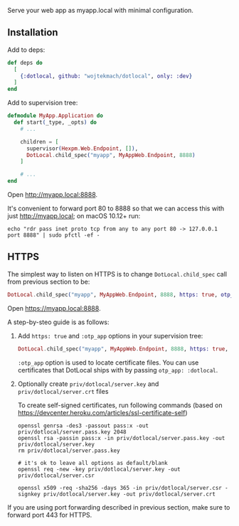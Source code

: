 

Serve your web app as myapp.local with minimal configuration.

## Installation

Add to deps:

```elixir
def deps do
  [
    {:dotlocal, github: "wojtekmach/dotlocal", only: :dev}
  ]
end
```

Add to supervision tree:

```elixir
defmodule MyApp.Application do
  def start(_type, _opts) do
    # ...

    children = [
      supervisor(Hexpm.Web.Endpoint, []),
      DotLocal.child_spec("myapp", MyAppWeb.Endpoint, 8888)
    ]

    # ...
end
```

Open <http://myapp.local:8888>.

It's convenient to forward port 80 to 8888 so that we can access this with just <http://myapp.local>; on macOS 10.12+ run:

```
echo "rdr pass inet proto tcp from any to any port 80 -> 127.0.0.1 port 8888" | sudo pfctl -ef -
```

## HTTPS

The simplest way to listen on HTTPS is to change `DotLocal.child_spec` call from previous section to be:

```elixir
DotLocal.child_spec("myapp", MyAppWeb.Endpoint, 8888, https: true, otp_app: :dotlocal)
```

Open <https://myapp.local:8888>.

A step-by-steo guide is as follows:

1. Add `https: true` and `:otp_app` options in your supervision tree:

   ```elixir
   DotLocal.child_spec("myapp", MyAppWeb.Endpoint, 8888, https: true, otp_app: :myapp)
   ```

   `:otp_app` option is used to locate certificate files. You can use certificates that
   DotLocal ships with by passing `otp_app: :dotlocal`.

2. Optionally create `priv/dotlocal/server.key` and `priv/dotlocal/server.crt` files

   To create self-signed certificates, run following commands (based on https://devcenter.heroku.com/articles/ssl-certificate-self)

   ```
   openssl genrsa -des3 -passout pass:x -out priv/dotlocal/server.pass.key 2048
   openssl rsa -passin pass:x -in priv/dotlocal/server.pass.key -out priv/dotlocal/server.key
   rm priv/dotlocal/server.pass.key

   # it's ok to leave all options as default/blank
   openssl req -new -key priv/dotlocal/server.key -out priv/dotlocal/server.csr

   openssl x509 -req -sha256 -days 365 -in priv/dotlocal/server.csr -signkey priv/dotlocal/server.key -out priv/dotlocal/server.crt
   ```

If you are using port forwarding described in previous section, make sure to forward port 443 for HTTPS.

